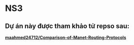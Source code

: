 # NS3
## Dự án này được tham khảo tử repso sau: 
[__maahmed24712\/Comparison-of-Manet-Routing-Protocols__](https://github.com/maahmed24712/Comparison-of-Manet-Routing-Protocols.git)
